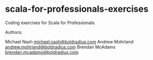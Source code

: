 # scala-for-professionals-exercises
Coding exercises for Scala for Professionals

Authors:

Michael Nash <michael.nash@boldradius.com>
Andrew Mohrland <andrew.mohrland@boldradius.com>
Brendan McAdams <brendan.mcadams@boldradius.com>
